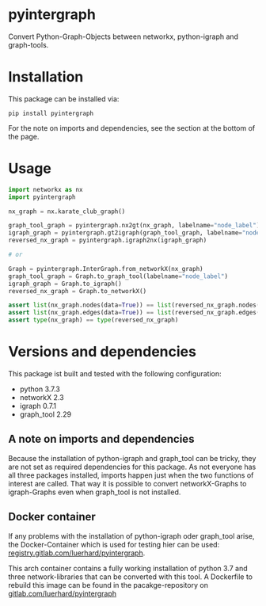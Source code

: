 # pyintergraph

Convert Python-Graph-Objects between networkx, python-igraph and graph-tools. 

# Installation 
This package can be installed via:
```
pip install pyintergraph
```
For the note on imports and dependencies, see the section at the bottom of the page. 

# Usage

```python
import networkx as nx
import pyintergraph

nx_graph = nx.karate_club_graph()

graph_tool_graph = pyintergraph.nx2gt(nx_graph, labelname="node_label")
igraph_graph = pyintergraph.gt2igraph(graph_tool_graph, labelname="node_label")
reversed_nx_graph = pyintergraph.igraph2nx(igraph_graph)

# or

Graph = pyintergraph.InterGraph.from_networkX(nx_graph)
graph_tool_graph = Graph.to_graph_tool(labelname="node_label")
igraph_graph = Graph.to_igraph()
reversed_nx_graph = Graph.to_networkX()

assert list(nx_graph.nodes(data=True)) == list(reversed_nx_graph.nodes(data=True))
assert list(nx_graph.edges(data=True)) == list(reversed_nx_graph.edges(data=True))
assert type(nx_graph) == type(reversed_nx_graph)
```

# Versions and dependencies
This package ist built and tested with the following configuration:
- python 3.7.3
- networkX 2.3
- igraph 0.7.1
- graph_tool 2.29

## A note on imports and dependencies

Because the installation of python-igraph and graph_tool can be tricky, they are not set as required dependencies for this package. As not everyone has all three packages installed, imports happen just when the two functions of interest are called. That way it is possible to convert networkX-Graphs to igraph-Graphs even when graph_tool is not installed.

## Docker container

If any problems with the installation of python-igraph oder graph_tool arise, the Docker-Container which is used for testing hier can be used: [registry.gitlab.com/luerhard/pyintergraph](https://gitlab.com/luerhard/pyintergraph/container_registry). 

This arch container contains a fully working installation of python 3.7 and three network-libraries that can be converted with this tool. A Dockerfile to rebuild this image can be found in the pacakge-repository on [gitlab.com/luerhard/pyintergraph](https://gitlab.com/luerhard/pyintergraph)
